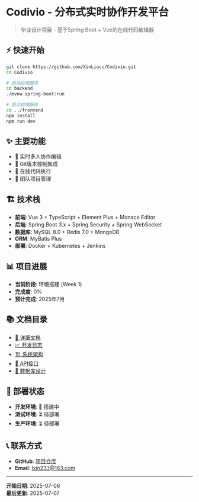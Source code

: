 # Codivio - 分布式实时协作开发平台

> 毕业设计项目 - 基于Spring Boot + Vue的在线代码编辑器

## ⚡ 快速开始

```bash
git clone https://github.com/XinLiucc/Codivio.git
cd Codivio

# 启动后端服务
cd backend
./mvnw spring-boot:run

# 启动前端服务
cd ../frontend
npm install
npm run dev
```

## ✨ 主要功能

- 🎯 实时多人协作编辑
- 💾 Git版本控制集成
- 🚀 在线代码执行  
- 👥 团队项目管理

## 🏗️ 技术栈

- **前端**: Vue 3 + TypeScript + Element Plus + Monaco Editor
- **后端**: Spring Boot 3.x + Spring Security + Spring WebSocket
- **数据库**: MySQL 8.0 + Redis 7.0 + MongoDB
- **ORM**: MyBatis Plus
- **部署**: Docker + Kubernetes + Jenkins

## 📊 项目进展

- **当前阶段**: 环境搭建 (Week 1)
- **完成度**: 0%
- **预计完成**: 2025年7月

## 📚 文档目录

- [📖 详细文档](/codivio/docs/) 
- [📈 开发日志](/codivio/logs/)
- [🏗️ 系统架构](/codivio/docs/architecture.md)
- [🔌 API接口](/codivio/docs/api.md)
- [💾 数据库设计](/codivio/docs/database.md)

## 🚀 部署状态

- **开发环境**: 🔄 搭建中
- **测试环境**: ⏳ 待部署
- **生产环境**: ⏳ 待部署

## 📞 联系方式

- **GitHub**: [项目仓库](https://github.com/XinLiucc/Codivio)
- **Email**: lxin233@163.com

---

**开始日期**: 2025-07-06  
**最后更新**: 2025-07-07